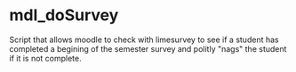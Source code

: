 # mdl_doSurvey
Script that allows moodle to check with limesurvey to see if a student has completed a begining of the semester survey and politly "nags" the student if it is not complete.
